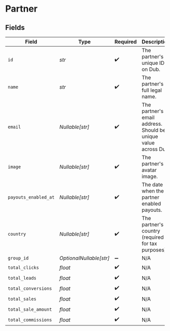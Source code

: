 # Partner


## Fields

| Field                                                             | Type                                                              | Required                                                          | Description                                                       |
| ----------------------------------------------------------------- | ----------------------------------------------------------------- | ----------------------------------------------------------------- | ----------------------------------------------------------------- |
| `id`                                                              | *str*                                                             | :heavy_check_mark:                                                | The partner's unique ID on Dub.                                   |
| `name`                                                            | *str*                                                             | :heavy_check_mark:                                                | The partner's full legal name.                                    |
| `email`                                                           | *Nullable[str]*                                                   | :heavy_check_mark:                                                | The partner's email address. Should be a unique value across Dub. |
| `image`                                                           | *Nullable[str]*                                                   | :heavy_check_mark:                                                | The partner's avatar image.                                       |
| `payouts_enabled_at`                                              | *Nullable[str]*                                                   | :heavy_check_mark:                                                | The date when the partner enabled payouts.                        |
| `country`                                                         | *Nullable[str]*                                                   | :heavy_check_mark:                                                | The partner's country (required for tax purposes).                |
| `group_id`                                                        | *OptionalNullable[str]*                                           | :heavy_minus_sign:                                                | N/A                                                               |
| `total_clicks`                                                    | *float*                                                           | :heavy_check_mark:                                                | N/A                                                               |
| `total_leads`                                                     | *float*                                                           | :heavy_check_mark:                                                | N/A                                                               |
| `total_conversions`                                               | *float*                                                           | :heavy_check_mark:                                                | N/A                                                               |
| `total_sales`                                                     | *float*                                                           | :heavy_check_mark:                                                | N/A                                                               |
| `total_sale_amount`                                               | *float*                                                           | :heavy_check_mark:                                                | N/A                                                               |
| `total_commissions`                                               | *float*                                                           | :heavy_check_mark:                                                | N/A                                                               |